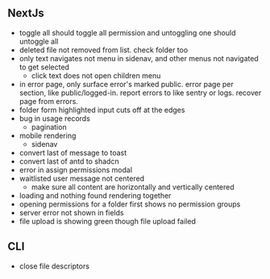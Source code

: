 ## NextJs

- toggle all should toggle all permission and untoggling one should untoggle all
- deleted file not removed from list. check folder too
- only text navigates not menu in sidenav, and other menus not navigated to get selected
  - click text does not open children menu
- in error page, only surface error's marked public. error page per section,
  like public/logged-in. report errors to like sentry or logs. recover page from errors.
- folder form highlighted input cuts off at the edges
- bug in usage records
  - pagination
- mobile rendering
  - sidenav
- convert last of message to toast
- convert last of antd to shadcn
- error in assign permissions modal
- waitlisted user message not centered
  - make sure all content are horizontally and vertically centered
- loading and nothing found rendering together
- opening permissions for a folder first shows no permission groups
- server error not shown in fields
- file upload is showing green though file upload failed

## CLI

- close file descriptors
